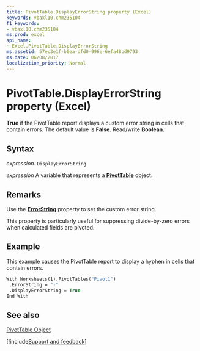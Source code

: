 ```yaml
---
title: PivotTable.DisplayErrorString property (Excel)
keywords: vbaxl10.chm235104
f1_keywords:
- vbaxl10.chm235104
ms.prod: excel
api_name:
- Excel.PivotTable.DisplayErrorString
ms.assetid: 57ec3e1f-b6ea-dfd0-996e-6efa48bd9793
ms.date: 06/08/2017
localization_priority: Normal
---
```



# PivotTable.DisplayErrorString property (Excel)

 **True** if the PivotTable report displays a custom error string in cells that contain errors. The default value is **False**. Read/write **Boolean**.


## Syntax

_expression_. `DisplayErrorString`

_expression_ A variable that represents a **[PivotTable](Excel.PivotTable.md)** object.


## Remarks

Use the  **[ErrorString](Excel.PivotTable.ErrorString.md)** property to set the custom error string.

This property is particularly useful for suppressing divide-by-zero errors when calculated fields are pivoted.


## Example

This example causes the PivotTable report to display a hyphen in cells that contain errors.


```vb
With Worksheets(1).PivotTables("Pivot1") 
 .ErrorString = "-" 
 .DisplayErrorString = True 
End With
```


## See also


[PivotTable Object](Excel.PivotTable.md)

[!include[Support and feedback](~/includes/feedback-boilerplate.md)]